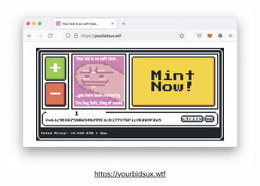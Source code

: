 <p align="center">
 <img src="yourbidsux.png" alt="https://yourbidsux.wtf"/>
    <br>
    <a href="https://yourbidsux.wtf">https://yourbidsux.wtf</em>
</p>